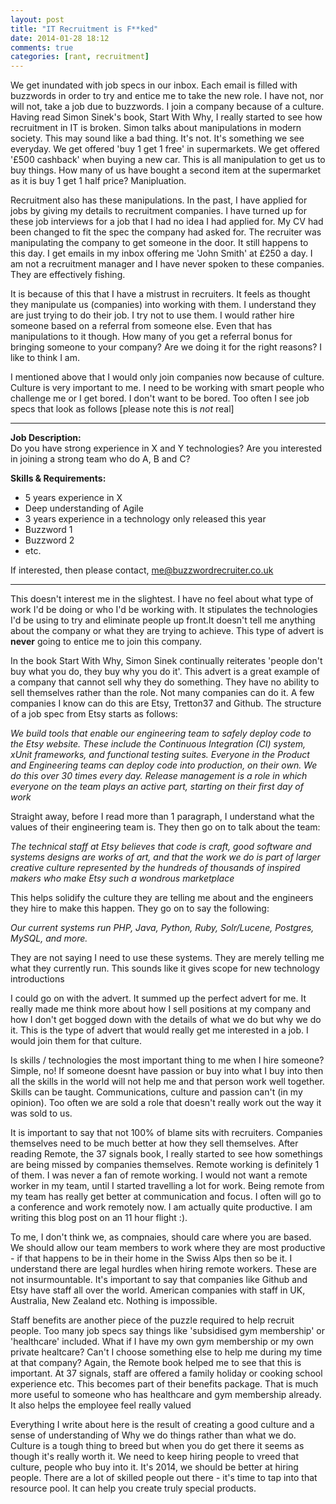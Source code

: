 ```yaml
---
layout: post
title: "IT Recruitment is F**ked"
date: 2014-01-28 18:12
comments: true
categories: [rant, recruitment]
---
```

We get inundated with job specs in our inbox. Each email is filled with buzzwords in order to try and entice me to take the new role. I have not, nor will not, take a job due to buzzwords. I join a company because of a culture. Having read Simon Sinek's book, Start With Why, I really started to see how recruitment in IT is broken. Simon talks about manipulations in modern society. This may sound like a bad thing. It's not. It's something we see everyday. We get offered 'buy 1 get 1 free' in supermarkets. We get offered '£500 cashback' when buying a new car. This is all manipulation to get us to buy things. How many of us have bought a second item at the supermarket as it is buy 1 get 1 half price? Manipluation.

Recruitment also has these manipulations. In the past, I have applied for jobs by giving my details to recruitment companies. I have turned up for these job interviews for a job that I had no idea I had applied for. My CV had been changed to fit the spec the company had asked for. The recruiter was manipulating the company to get someone in the door. It still happens to this day. I get emails in my inbox offering me 'John Smith' at £250 a day. I am not a recruitment manager and I have never spoken to these companies. They are effectively fishing.

It is because of this that I have a mistrust in recruiters. It feels as thought they manipulate us (companies) into working with them. I understand they are just trying to do their job. I try not to use them. I would rather hire someone based on a referral from someone else. Even that has manipulations to it though. How many of you get a referral bonus for bringing someone to your company? Are we doing it for the right reasons? I like to think I am.

I mentioned above that I would only join companies now because of culture. Culture is very important to me. I need to be working with smart people who challenge me or I get bored. I don't want to be bored. Too often I see job specs that look as follows [please note this is *not* real]

*****************************************************
**Job Description:**   
Do you have strong experience in X and Y technologies? Are you interested in joining a strong team who do A, B and C?

**Skills & Requirements:**  
* 5 years experience in X  
* Deep understanding of Agile  
* 3 years experience in a technology only released this year  
* Buzzword 1  
* Buzzword 2  
* etc.

If interested, then please contact, me@buzzwordrecruiter.co.uk 
*****************************************************

This doesn't interest me in the slightest. I have no feel about what type of work I'd be doing or who I'd be working with. It stipulates the technologies I'd be using to try and eliminate people up front.It doesn't tell me anything about the company or what they are trying to achieve. This type of advert is **never** going to entice me to join this company. 

In the book Start With Why, Simon Sinek continually reiterates 'people don't buy what you do, they buy why you do it'. This advert is a great example of a company that cannot sell why they do something. They have no ability to sell themselves rather than the role. Not many companies can do it. A few companies I know can do this are Etsy, Tretton37 and Github. The structure of a job spec from Etsy starts as follows:

*We build tools that enable our engineering team to safely deploy code to the Etsy website. These include the Continuous Integration (CI) system, xUnit frameworks, and functional testing suites. Everyone in the Product and Engineering teams can deploy code into production, on their own. We do this over 30 times every day. Release management is a role in which everyone on the team plays an active part, starting on their first day of work*

Straight away, before I read more than 1 paragraph, I understand what the values of their engineering team is. They then go on to talk about the team:

*The technical staff at Etsy believes that code is craft, good software and systems designs are works of art, and that the work we do is part of larger creative culture represented by the hundreds of thousands of inspired makers who make Etsy such a wondrous marketplace*

This helps solidify the culture they are telling me about and the engineers they hire to make this happen. They go on to say the following:

*Our current systems run PHP, Java, Python, Ruby, Solr/Lucene, Postgres, MySQL, and more.*

They are not saying I need to use these systems. They are merely telling me what they currently run. This sounds like it gives scope for new technology introductions

I could go on with the advert. It summed up the perfect advert for me. It really made me think more about how I sell positions at my company and how I don't get bogged down with the details of what we do but why we do it. This is the type of advert that would really get me interested in a job. I would join them for that culture. 

Is skills / technologies the most important thing to me when I hire someone? Simple, no! If someone doesnt have passion or buy into what I buy into then all the skills in the world will not help me and that person work well together. Skills can be taught. Communications, culture and passion can't (in my opinion). Too often we are sold a role that doesn't really work out the way it was sold to us. 

It is important to say that not 100% of blame sits with recruiters. Companies themselves need to be much better at how they sell themselves. After reading Remote, the 37 signals book, I really started to see how somethings are being missed by companies themselves. Remote working is definitely 1 of them. I was never a fan of remote working. I would not want a remote worker in my team, until I started travelling a lot for work. Being remote from my team has really get better at communication and focus. I often will go to a conference and work remotely now. I am actually quite productive. I am writing this blog post on an 11 hour flight :). 

To me, I don't think we, as compnaies, should care where you are based. We should allow our team members to work where they are most productive - if that happens to be in their home in the Swiss Alps then so be it. I understand there are legal hurdles when hiring remote workers. These are not insurmountable. It's important to say that companies like Github and Etsy have staff all over the world. American companies with staff in UK, Australia, New Zealand etc. Nothing is impossible.

Staff benefits are another piece of the puzzle required to help recruit people. Too many job specs say things like 'subsidised gym membership' or 'healthcare' included. What if I have my own gym membership or my own private healtcare? Can't I choose something else to help me during my time at that company? Again, the Remote book helped me to see that this is important. At 37 signals, staff are offered a family holiday or cooking school experience etc. This becomes part of their benefits package. That is much more useful to someone who has healthcare and gym membership already. It also helps the employee feel really valued

Everything I write about here is the result of creating a good culture and a sense of understanding of Why we do things rather than what we do. Culture is a tough thing to breed but when you do get there it seems as though it's really worth it. We need to keep hiring people to vreed that culture, people who buy into it. It's 2014, we should be better at hiring people. There are a lot of skilled people out there - it's time to tap into that resource pool. It can help you create truly special products.